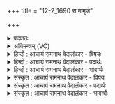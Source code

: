 +++
title = "12-2_1690 स मामृजे"

+++
<details><summary>पदपाठः</summary>

सः꣢। मा꣣मृजे। तिरः꣢। अ꣡ण्वा꣢꣯नि। मे꣣ष्यः꣢। मी꣣ढ्वा꣢न्। स꣡प्तिः꣢꣯। न। वा꣣जयुः꣢। अ꣣नुमा꣡द्यः꣢। अ꣣नु। मा꣡द्यः꣢꣯। प꣡व꣢꣯मानः। म꣣नीषि꣡भिः꣢। सो꣡मः꣢꣯। वि꣡प्रे꣢꣯भिः। वि। प्रे꣣भिः। ऋ꣡क्व꣢꣯भिः। १६९०।
</details>

<details><summary>अधिमन्त्रम् (VC)</summary>

- पवमानः सोमः
- सप्तर्षयः
- बार्हतः प्रगाथः (विषमा बृहती, समा सतोबृहती)
- पञ्चमः
</details>

<details><summary>हिन्दी : आचार्य रामनाथ वेदालंकार - विषयः</summary>

आगे फिर जीवात्मा का विषय है।
</details>

<details><summary>हिन्दी : आचार्य रामनाथ वेदालंकार - पदार्थः</summary>

पदार्थान्वयभाषाः -  (वाजयुः) अन्न के इच्छुक (सप्तिः न) घोड़े के समान (वाजयुः) बल और विज्ञान का इच्छुक, (मीढ्वान्) अन्यों पर सुख सींचनेवाला, (मेष्यः) ज्ञान का सिञ्चन करनेवाली वेदवाणी के (अण्वानि) सूक्ष्म विज्ञान-तत्त्वों को (तिरः) प्राप्त करके (पवमानः) स्वयं को पवित्र करता हुआ (सः) वह (सोमः) जीवात्मा (मनीषिभिः) मननशील (ऋक्वभिः) वेदज्ञ (विप्रेभिः) विद्वानों के द्वारा (अनुमाद्यः) हर्षित किये जाने योग्य होता हुआ (मामृजे) श्रेष्ठ गुण-कर्मों से अलङ्कृत किया जाता है ॥२॥ यहाँ श्लिष्टोपमा अलङ्कार है ॥२॥
</details>

<details><summary>हिन्दी : आचार्य रामनाथ वेदालंकार - भावार्थः</summary>

भावार्थभाषाः -  सब मनुष्यों को चाहिए कि वेद पढ़कर,अपने आत्मा की शक्ति को जान कर,सदाचारी विद्वानों के सङ्ग से अपनी उन्नति निरन्तर किया करें ॥२॥
</details>

<details><summary>संस्कृत : आचार्य रामनाथ वेदालंकार - विषयः</summary>

अथ पुनरपि जीवात्मविषयं प्राह।
</details>

<details><summary>संस्कृत : आचार्य रामनाथ वेदालंकार - पदार्थः</summary>

पदार्थान्वयभाषाः -  (वाजयुः) अन्नकामः (सप्तिः न) अश्वः इव (वाजयुः) बलविज्ञानकामः, (मीढ्वान्) अन्येषु सुखस्य सेक्ता, (मेष्यः) ज्ञानसेक्त्र्याः वेदवाचः। [मिषु सेचने भ्वादिः। मेषति ज्ञानं सिञ्चतीति मेषी वेदवाक् तस्याः।] (अण्वानि) सूक्ष्माणि विज्ञानतत्त्वानि (तिरः) प्राप्य। [तिरः सतः इति प्राप्तस्य निरु० ३।२०।] (पवमानः) स्वात्मानं पवित्रयन् (सः) असौ (सोमः) जीवात्मा (मनीषिभिः) मननशीलैः (ऋक्वभिः) वेदज्ञैः। [ऋचो येषां सन्तीति ते ऋक्वाणः तैः। ‘छन्दसीवनिपौ’ अ० ५।२।१०९ इति वनिप् प्रत्ययः।] (विप्रेभिः) विद्वद्भिः (अनुमाद्यः) अनुहर्षणीयः, उद्बोधनीयः सन् (मामृजे) सद्गुणकर्मभिः अलङ्क्रियते ॥२॥ अत्र श्लिष्टोपमालङ्कारः ॥२॥
</details>

<details><summary>संस्कृत : आचार्य रामनाथ वेदालंकार - भावार्थः</summary>

भावार्थभाषाः -  सर्वैर्मनुष्यैर्वेदानधीत्य स्वात्मशक्तिं परिज्ञाय सदाचारिणां विदुषां सङ्गेन स्वात्मोन्नतिः सततं कार्या ॥२॥
</details>